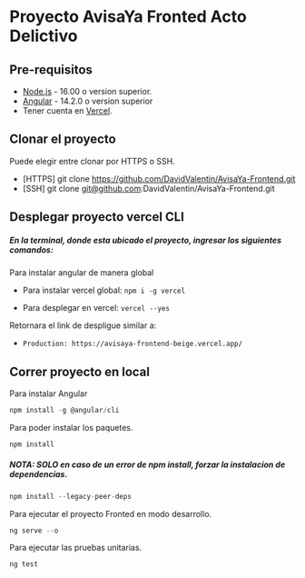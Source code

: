 # **Proyecto AvisaYa Fronted Acto Delictivo**
## **Pre-requisitos**
- [Node.js](https://nodejs.org/en/) - 16.00 o version superior.
- [Angular](https://angular.io/cli) - 14.2.0 o version superior
- Tener cuenta en [Vercel](https://vercel.com/login).

## **Clonar el proyecto**
Puede elegir entre clonar por HTTPS o SSH.
- [HTTPS] git clone https://github.com/DavidValentin/AvisaYa-Frontend.git
- [SSH] git clone git@github.com:DavidValentin/AvisaYa-Frontend.git

## **Desplegar proyecto vercel CLI**
##### En la terminal, donde esta ubicado el proyecto, ingresar los siguientes comandos:

Para instalar angular de manera global

- Para instalar vercel global: ```npm i -g vercel```

- Para desplegar en vercel: ```vercel --yes```

Retornara el link de despligue similar a: 
- ```Production: https://avisaya-frontend-beige.vercel.app/```
 
## Correr proyecto en local 

Para instalar Angular
```javascript
npm install -g @angular/cli
```

Para poder instalar los paquetes.
```javascript
npm install
```
##### NOTA: SOLO en caso de un error de npm install, forzar la instalacion de dependencias.
```javascript
npm install --legacy-peer-deps
```
Para ejecutar el proyecto Fronted en modo desarrollo.
```javascript
ng serve --o
```
Para ejecutar las pruebas unitarias.
```javascript
ng test
```
